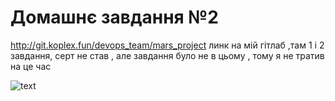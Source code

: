 # Домашнє завдання №2
http://git.koplex.fun/devops_team/mars_project
линк на мій гітлаб ,там 1 і 2 завдання, серт не став , але завдання було не в цьому , тому 
я не тратив на це час 

![text](/test/minio.png)

